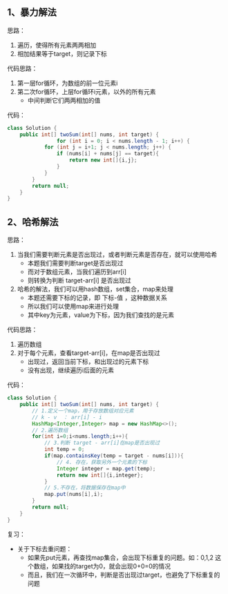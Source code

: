## 1、暴力解法

思路：
1. 遍历，使得所有元素两两相加
2. 相加结果等于target，则记录下标

代码思路：
1. 第一层for循环，为数组的前一位元素i
2. 第二次for循环，上层for循环i元素，以外的所有元素
	- 中间判断它们两两相加的值

代码：
```java
class Solution {
    public int[] twoSum(int[] nums, int target) {
                for (int i = 0; i < nums.length - 1; i++) {
            for (int j = i+1; j < nums.length; j++) {
                if (nums[i] + nums[j] == target){
                    return new int[]{i,j};
                }
            }
        }
        return null;
    }
}
```

## 2、哈希解法

思路：
1. 当我们需要判断元素是否出现过，或者判断元素是否存在，就可以使用哈希
	- 本题我们需要判断target是否出现过
	- 而对于数组元素，当我们遍历到arr[i]
	- 则转换为判断 target-arr[i] 是否出现过
2. 哈希的解法，我们可以用hash数组，set集合，map来处理
	- 本题还需要下标的记录，即 下标-值 ，这种数据关系
	- 所以我们可以使用map来进行处理
	- 其中key为元素，value为下标，因为我们查找的是元素

代码思路：
1. 遍历数组
2. 对于每个元素，查看target-arr[i]，在map是否出现过
	- 出现过，返回当前下标，和出现过的元素下标
	- 没有出现，继续遍历i后面的元素

代码：
```java
class Solution {
    public int[] twoSum(int[] nums, int target) {
        // 1.定义一个map，用于存放数组对应元素
        // k - v  ： arr[i] - i
        HashMap<Integer,Integer> map = new HashMap<>();
        // 2.遍历数组
        for(int i=0;i<nums.length;i++){
            // 3.判断 target - arr[i]在map是否出现过
            int temp = 0;
            if(map.containsKey(temp = target - nums[i])){
                // 4. 存在，获取另外一个元素的下标
                Integer integer = map.get(temp);
                return new int[]{i,integer};
            }
            // 5.不存在，将数据保存在map中
            map.put(nums[i],i);
        }
        return null;
    }
}
```

复习：
- 关于下标去重问题：
	- 如果先put元素，再查找map集合，会出现下标重复的问题。如：0,1,2 这个数组，如果找的target为0，就会出现0+0=0的情况
	- 而且，我们在一次循环中，判断是否出现过target，也避免了下标重复的问题